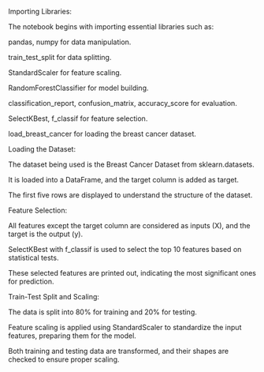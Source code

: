 Importing Libraries:

The notebook begins with importing essential libraries such as:

pandas, numpy for data manipulation.

train_test_split for data splitting.

StandardScaler for feature scaling.

RandomForestClassifier for model building.

classification_report, confusion_matrix, accuracy_score for evaluation.

SelectKBest, f_classif for feature selection.

load_breast_cancer for loading the breast cancer dataset.

Loading the Dataset:

The dataset being used is the Breast Cancer Dataset from sklearn.datasets.

It is loaded into a DataFrame, and the target column is added as target.

The first five rows are displayed to understand the structure of the dataset.

Feature Selection:

All features except the target column are considered as inputs (X), and the target is the output (y).

SelectKBest with f_classif is used to select the top 10 features based on statistical tests.

These selected features are printed out, indicating the most significant ones for prediction.

Train-Test Split and Scaling:

The data is split into 80% for training and 20% for testing.

Feature scaling is applied using StandardScaler to standardize the input features, preparing them for the model.

Both training and testing data are transformed, and their shapes are checked to ensure proper scaling.
